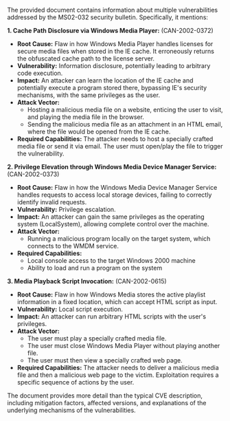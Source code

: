 The provided document contains information about multiple vulnerabilities addressed by the MS02-032 security bulletin. Specifically, it mentions:

**1. Cache Path Disclosure via Windows Media Player:** (CAN-2002-0372)
   - **Root Cause:** Flaw in how Windows Media Player handles licenses for secure media files when stored in the IE cache. It erroneously returns the obfuscated cache path to the license server.
   - **Vulnerability:** Information disclosure, potentially leading to arbitrary code execution.
   - **Impact:** An attacker can learn the location of the IE cache and potentially execute a program stored there, bypassing IE's security mechanisms, with the same privileges as the user.
   - **Attack Vector:**
      -  Hosting a malicious media file on a website, enticing the user to visit, and playing the media file in the browser.
      - Sending the malicious media file as an attachment in an HTML email, where the file would be opened from the IE cache.
   - **Required Capabilities:** The attacker needs to host a specially crafted media file or send it via email. The user must open/play the file to trigger the vulnerability.

**2. Privilege Elevation through Windows Media Device Manager Service:** (CAN-2002-0373)
   - **Root Cause:** Flaw in how the Windows Media Device Manager Service handles requests to access local storage devices, failing to correctly identify invalid requests.
   - **Vulnerability:** Privilege escalation.
   - **Impact:** An attacker can gain the same privileges as the operating system (LocalSystem), allowing complete control over the machine.
   - **Attack Vector:**
      - Running a malicious program locally on the target system, which connects to the WMDM service.
   - **Required Capabilities:**
        -  Local console access to the target Windows 2000 machine
        -  Ability to load and run a program on the system

**3. Media Playback Script Invocation:** (CAN-2002-0615)
   - **Root Cause:** Flaw in how Windows Media stores the active playlist information in a fixed location, which can accept HTML script as input.
   - **Vulnerability:** Local script execution.
   - **Impact:** An attacker can run arbitrary HTML scripts with the user's privileges.
   - **Attack Vector:**
        - The user must play a specially crafted media file.
        - The user must close Windows Media Player without playing another file.
        - The user must then view a specially crafted web page.
   - **Required Capabilities:** The attacker needs to deliver a malicious media file and then a malicious web page to the victim. Exploitation requires a specific sequence of actions by the user.

The document provides more detail than the typical CVE description, including mitigation factors, affected versions, and explanations of the underlying mechanisms of the vulnerabilities.